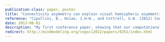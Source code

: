 ```yaml
---
publication-class: paper, poster
title: "Connectivity asymmetry can explain visual hemispheric asymmetries in local/global, face, and spatial frequency processing"
reference: "Cipollini, B., Hsiao, J.H-W., and Cottrell, G.W. (2012) Connectivity asymmetry can explain visual hemispheric asymmetries in local/global, face, and spatial frequency processing. In N. Miyake, D. Peebles, & R. P. Cooper (Eds.), Proceedings of the 34th Annual Conference of the Cognitive Science Society. Austin, TX: Cognitive Science Society."
date: 2013-06-01
description: "My first conference paper, showing that our computational model of long-range lateral connections can account for many types of left/right differences in visual processing."
redirect: http://mindmodeling.org/cogsci2012/papers/0251/index.html
---
```


